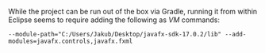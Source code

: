 While the project can be run out of the box via Gradle, running it from within Eclipse seems to require adding the following as *VM* commands:

    --module-path="C:/Users/Jakub/Desktop/javafx-sdk-17.0.2/lib" --add-modules=javafx.controls,javafx.fxml
